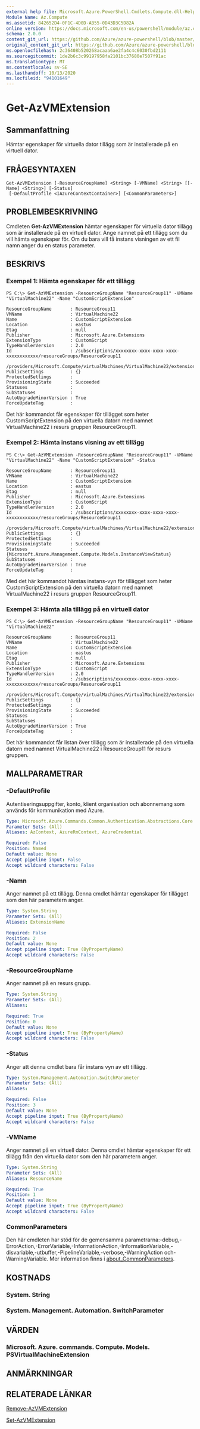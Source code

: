 ```yaml
---
external help file: Microsoft.Azure.PowerShell.Cmdlets.Compute.dll-Help.xml
Module Name: Az.Compute
ms.assetid: 842652D4-0F1C-4D0D-AB55-0D43D3C5D82A
online version: https://docs.microsoft.com/en-us/powershell/module/az.compute/get-azvmextension
schema: 2.0.0
content_git_url: https://github.com/Azure/azure-powershell/blob/master/src/Compute/Compute/help/Get-AzVMExtension.md
original_content_git_url: https://github.com/Azure/azure-powershell/blob/master/src/Compute/Compute/help/Get-AzVMExtension.md
ms.openlocfilehash: 2c36408b520268acaaa6ae2fa4c4c6030fbd2111
ms.sourcegitcommit: 1de2b6c3c99197958fa2101bc37680e7507f91ac
ms.translationtype: MT
ms.contentlocale: sv-SE
ms.lasthandoff: 10/13/2020
ms.locfileid: "94101649"
---
```

# Get-AzVMExtension

## Sammanfattning
Hämtar egenskaper för virtuella dator tillägg som är installerade på en virtuell dator.

## FRÅGESYNTAXEN

```
Get-AzVMExtension [-ResourceGroupName] <String> [-VMName] <String> [[-Name] <String>] [-Status]
 [-DefaultProfile <IAzureContextContainer>] [<CommonParameters>]
```

## PROBLEMBESKRIVNING
Cmdleten **Get-AzVMExtension** hämtar egenskaper för virtuella dator tillägg som är installerade på en virtuell dator.
Ange namnet på ett tillägg som du vill hämta egenskaper för.
Om du bara vill få instans visningen av ett fil namn anger du en status parameter.

## BESKRIVS

### Exempel 1: Hämta egenskaper för ett tillägg
```
PS C:\> Get-AzVMExtension -ResourceGroupName "ResourceGroup11" -VMName "VirtualMachine22" -Name "CustomScriptExtension"

ResourceGroupName       : ResourceGroup11
VMName                  : VirtualMachine22
Name                    : CustomScriptExtension
Location                : eastus
Etag                    : null
Publisher               : Microsoft.Azure.Extensions
ExtensionType           : CustomScript
TypeHandlerVersion      : 2.0
Id                      : /subscriptions/xxxxxxxx-xxxx-xxxx-xxxx-xxxxxxxxxxxx/resourceGroups/ResourceGroup11
                          /providers/Microsoft.Compute/virtualMachines/VirtualMachine22/extensions/CustomScriptExtension
PublicSettings          : {}
ProtectedSettings       :
ProvisioningState       : Succeeded
Statuses                :
SubStatuses             :
AutoUpgradeMinorVersion : True
ForceUpdateTag          :
```

Det här kommandot får egenskaper för tillägget som heter CustomScriptExtension på den virtuella datorn med namnet VirtualMachine22 i resurs gruppen ResourceGroup11.

### Exempel 2: Hämta instans visning av ett tillägg
```
PS C:\> Get-AzVMExtension -ResourceGroupName "ResourceGroup11" -VMName "VirtualMachine22" -Name "CustomScriptExtension" -Status

ResourceGroupName       : ResourceGroup11
VMName                  : VirtualMachine22
Name                    : CustomScriptExtension
Location                : eastus
Etag                    : null
Publisher               : Microsoft.Azure.Extensions
ExtensionType           : CustomScript
TypeHandlerVersion      : 2.0
Id                      : /subscriptions/xxxxxxxx-xxxx-xxxx-xxxx-xxxxxxxxxxxx/resourceGroups/ResourceGroup11
                          /providers/Microsoft.Compute/virtualMachines/VirtualMachine22/extensions/CustomScriptExtension
PublicSettings          : {}
ProtectedSettings       :
ProvisioningState       : Succeeded
Statuses                : {Microsoft.Azure.Management.Compute.Models.InstanceViewStatus}
SubStatuses             :
AutoUpgradeMinorVersion : True
ForceUpdateTag          :
```

Med det här kommandot hämtas instans-vyn för tillägget som heter CustomScriptExtension på den virtuella datorn med namnet VirtualMachine22 i resurs gruppen ResourceGroup11.

### Exempel 3: Hämta alla tillägg på en virtuell dator
```
PS C:\> Get-AzVMExtension -ResourceGroupName "ResourceGroup11" -VMName "VirtualMachine22"

ResourceGroupName       : ResourceGroup11
VMName                  : VirtualMachine22
Name                    : CustomScriptExtension
Location                : eastus
Etag                    : null
Publisher               : Microsoft.Azure.Extensions
ExtensionType           : CustomScript
TypeHandlerVersion      : 2.0
Id                      : /subscriptions/xxxxxxxx-xxxx-xxxx-xxxx-xxxxxxxxxxxx/resourceGroups/ResourceGroup11
                          /providers/Microsoft.Compute/virtualMachines/VirtualMachine22/extensions/CustomScriptExtension
PublicSettings          : {}
ProtectedSettings       :
ProvisioningState       : Succeeded
Statuses                :
SubStatuses             :
AutoUpgradeMinorVersion : True
ForceUpdateTag          :
```

Det här kommandot får listan över tillägg som är installerade på den virtuella datorn med namnet VirtualMachine22 i ResourceGroup11 för resurs gruppen.

## MALLPARAMETRAR

### -DefaultProfile
Autentiseringsuppgifter, konto, klient organisation och abonnemang som används för kommunikation med Azure.

```yaml
Type: Microsoft.Azure.Commands.Common.Authentication.Abstractions.Core.IAzureContextContainer
Parameter Sets: (All)
Aliases: AzContext, AzureRmContext, AzureCredential

Required: False
Position: Named
Default value: None
Accept pipeline input: False
Accept wildcard characters: False
```

### -Namn
Anger namnet på ett tillägg.
Denna cmdlet hämtar egenskaper för tillägget som den här parametern anger.

```yaml
Type: System.String
Parameter Sets: (All)
Aliases: ExtensionName

Required: False
Position: 2
Default value: None
Accept pipeline input: True (ByPropertyName)
Accept wildcard characters: False
```

### -ResourceGroupName
Anger namnet på en resurs grupp.

```yaml
Type: System.String
Parameter Sets: (All)
Aliases:

Required: True
Position: 0
Default value: None
Accept pipeline input: True (ByPropertyName)
Accept wildcard characters: False
```

### -Status
Anger att denna cmdlet bara får instans vyn av ett tillägg.

```yaml
Type: System.Management.Automation.SwitchParameter
Parameter Sets: (All)
Aliases:

Required: False
Position: 3
Default value: None
Accept pipeline input: True (ByPropertyName)
Accept wildcard characters: False
```

### -VMName
Anger namnet på en virtuell dator.
Denna cmdlet hämtar egenskaper för ett tillägg från den virtuella dator som den här parametern anger.

```yaml
Type: System.String
Parameter Sets: (All)
Aliases: ResourceName

Required: True
Position: 1
Default value: None
Accept pipeline input: True (ByPropertyName)
Accept wildcard characters: False
```

### CommonParameters
Den här cmdleten har stöd för de gemensamma parametrarna:-debug,-ErrorAction,-ErrorVariable,-InformationAction,-InformationVariable,-disvariable,-utbuffer,-PipelineVariable,-verbose,-WarningAction och-WarningVariable. Mer information finns i [about_CommonParameters](http://go.microsoft.com/fwlink/?LinkID=113216).

## KOSTNADS

### System. String

### System. Management. Automation. SwitchParameter

## VÄRDEN

### Microsoft. Azure. commands. Compute. Models. PSVirtualMachineExtension

## ANMÄRKNINGAR

## RELATERADE LÄNKAR

[Remove-AzVMExtension](./Remove-AzVMExtension.md)

[Set-AzVMExtension](./Set-AzVMExtension.md)


